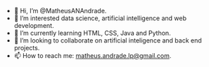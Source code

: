 - 👋 Hi, I’m @MatheusANAndrade.
- 👀 I’m interested data science, artificial intelligence and web development.
- 🌱 I’m currently learning HTML, CSS, Java and Python.
- 💞️ I’m looking to collaborate on artificial inteligence and back end projects.
- 📫 How to reach me: matheus.andrade.lp@gmail.com.

<!---
MatheusANAndrade/MatheusANAndrade is a ✨ special ✨ repository because its `README.md` (this file) appears on your GitHub profile.
You can click the Preview link to take a look at your changes.
--->
